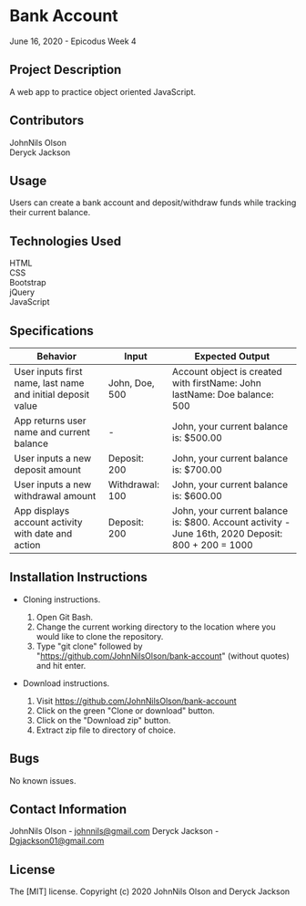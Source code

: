 # Bank Account
June 16, 2020 - Epicodus Week 4

## Project Description
A web app to practice object oriented JavaScript.

## Contributors
JohnNils Olson  
Deryck Jackson

## Usage
Users can create a bank account and deposit/withdraw funds while tracking their current balance.

## Technologies Used
HTML  
CSS  
Bootstrap  
jQuery  
JavaScript

## Specifications
Behavior|Input|Expected Output
---|---|---|
User inputs first name, last name and initial deposit value|John, Doe, 500|Account object is created with firstName: John lastName: Doe balance: 500
App returns user name and current balance| - |John, your current balance is: $500.00
User inputs a new deposit amount|Deposit: 200|John, your current balance is: $700.00
User inputs a new withdrawal amount|Withdrawal: 100|John, your current balance is: $600.00
App displays account activity with date and action|Deposit: 200|John, your current balance is: $800. Account activity - June 16th, 2020 Deposit: 800 + 200 = 1000


## Installation Instructions
* Cloning instructions.
  1. Open Git Bash.
  2. Change the current working directory to the location where you would like to clone the repository.
  3. Type "git clone" followed by "https://github.com/JohnNilsOlson/bank-account" (without quotes) and hit enter.

* Download instructions.
  1. Visit https://github.com/JohnNilsOlson/bank-account
  2. Click on the green "Clone or download" button.
  3. Click on the "Download zip" button.
  4. Extract zip file to directory of choice.

## Bugs
No known issues.

## Contact Information
JohnNils Olson - johnnils@gmail.com
Deryck Jackson - Dgjackson01@gmail.com
## License
The [MIT] license.
Copyright (c) 2020 JohnNils Olson and Deryck Jackson